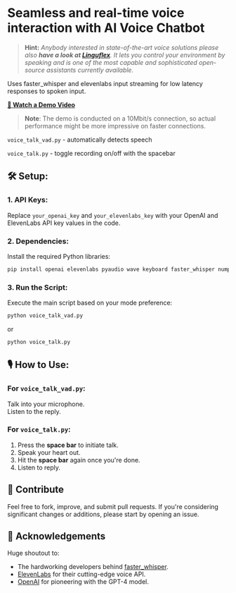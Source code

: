 # Seamless and real-time voice interaction with AI Voice Chatbot  

> **Hint:** *Anybody interested in state-of-the-art voice solutions please also <strong>have a look at [Linguflex](https://github.com/KoljaB/Linguflex)</strong>. It lets you control your environment by speaking and is one of the most capable and sophisticated open-source assistants currently available.*

Uses faster_whisper and elevenlabs input streaming for low latency responses to spoken input.

**[🎥 Watch a Demo Video](https://www.youtube.com/watch?v=lq_Q6y47iUU)** 
> **Note**: The demo is conducted on a 10Mbit/s connection, so actual performance might be more impressive on faster connections.

`voice_talk_vad.py` - automatically detects speech  

`voice_talk.py` - toggle recording on/off with the spacebar

## 🛠 Setup:

### 1. API Keys:

Replace `your_openai_key` and `your_elevenlabs_key` with your OpenAI and ElevenLabs API key values in the code.

### 2. Dependencies:

Install the required Python libraries:
```bash
pip install openai elevenlabs pyaudio wave keyboard faster_whisper numpy torch 
```

### 3. Run the Script:

Execute the main script based on your mode preference:

```bash
python voice_talk_vad.py
```
or
```bash
python voice_talk.py
```
## 🎙 How to Use:

### For `voice_talk_vad.py`:

Talk into your microphone.  
Listen to the reply.

### For `voice_talk.py`:

1. Press the **space bar** to initiate talk.
2. Speak your heart out.
3. Hit the **space bar** again once you're done.
4. Listen to reply.

## 🤝 Contribute

Feel free to fork, improve, and submit pull requests. If you're considering significant changes or additions, please start by opening an issue.

## 💖 Acknowledgements

Huge shoutout to:
- The hardworking developers behind [faster_whisper](https://github.com/guillaumekln/faster-whisper).
- [ElevenLabs](https://www.elevenlabs.io/) for their cutting-edge voice API.
- [OpenAI](https://www.openai.com/) for pioneering with the GPT-4 model.
